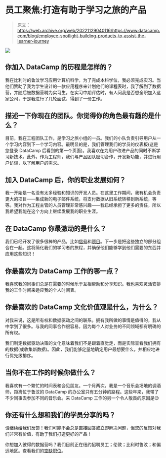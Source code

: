 # 员工聚焦:打造有助于学习之旅的产品

> 原文：<https://web.archive.org/web/20221129040116/https://www.datacamp.com/blog/employee-spotlight-building-products-to-assist-the-learner-journey>

[![](img/031dd904535c774a61a29ded2c2b9aea.png)](https://web.archive.org/web/20220819073200/https://www.datacamp.com/careers/)

## 你加入 DataCamp 的历程是怎样的？

我在比利时的鲁汶学习应用计算机科学，为了完成本科学位，我必须完成实习。当他们赞助了我为学生设计的一款应用程序来计划他们的课程表时，我了解到了数据营，并随后被数据营聘为实习生。在实习中期评估时，有人问我是否想全职加入这家公司，于是我进行了几轮面试，得到了一份工作。

## 描述一下你现在的团队。你觉得你的角色最有趣的是什么？

目前，我在工程团队工作，是学习之旅小组的一员。我们的小队负责引导用户从一个学习内容到下一个学习内容。最明显的是，我们管理我们的学员的仪表板(这是您登录 DataCamp 后看到的第一个页面)。我喜欢在为用户改进产品的同时不断学习新技术。此外，作为工程师，我们与产品团队密切合作，开发新功能，并进行用户访谈，以了解用户的需求。

## 加入 DataCamp 后，你的职业发展如何？

我一开始是一名没有太多经验和知识的开发人员。在这里工作期间，我有机会负责更大的项目——集成新的电子邮件系统，将支付数据从旧系统转移到新系统，等等。我对作为工程主管的人员管理非常感兴趣——我已经承担了更多的责任，所以我希望我能在这个方向上继续发展我的职业生涯。

## 在 DataCamp 你最激动的是什么？

我们已经开发了很多很棒的产品，比如[信号](https://web.archive.org/web/20220819073200/http://datacamp.com/signal)和[项目](https://web.archive.org/web/20220819073200/http://datacamp.com/projects)。下一步是把这些独立的部分组合在一起。这将简化我们的学习者的旅程，并确保他们能够学到他们需要的东西并应用这些知识！

## 你最喜欢为 DataCamp 工作的哪一点？

我喜欢我的同事们总是在需要的时候乐于互相帮助和分享知识。我也喜欢灵活安排我的工作时间来适应我的个人时间表。

## 你最喜欢的 DataCamp 文化价值观是什么，为什么？

对我来说，这是所有权和数据驱动之间的联系。拥有我所做的事情是值得的，我从中学到了很多。与我的同事合作很容易，因为每个人对业务的不同领域都有明确的所有权。

我们制定数据驱动决策的文化意味着我们不是跟着直觉走，而是实际查看我们拥有的数据(或收集新数据)。因此，我们能够定量地确定用户最想要什么，并相应地进行优先级排序。

## 当你不在工作的时候你做什么？

我喜欢有一个繁忙的时间表和会见朋友。一个月两次，我是一个音乐会场地的调酒师，距离位于鲁汶的 DataCamp 的办公室只有五分钟的路程。这些年来，我带了不少同事去参加不同的音乐会。来 DataCamp 工作的另一个令人敬畏的原因是😉

## 你还有什么想和我们的学员分享的吗？

请继续给我们反馈！我们可能不会总是直接回答或立即解决问题，但您的反馈对我们非常有价值，有助于我们打造更好的产品！

你想加入彼得的数据营吗？我们目前正在纽约招聘员工；伦敦；比利时鲁汶；和偏远地区。查看我们的[空缺职位](https://web.archive.org/web/20220819073200/https://www.datacamp.com/jobs/)。